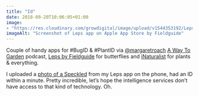 ```yaml
---
title: "Id"
date: 2018-09-20T10:06:05+01:00
image: 
- "https://res.cloudinary.com/growdigital/image/upload/v1544353192/Leps-30931460278.png"
imageAlt: "Screenshot of Leps app on Apple App Store by Fieldguide"
---
```


Couple of handy apps for #BugID & #PlantID via [@margaretroach](https://twitter.com/margaretroach) [A Way To Garden](https://awaytogarden.com/go-ahead-we-dare-you-widen-your-plant-palette-with-andy-brand/) podcast, [Leps by Fieldguide](https://leps.fieldguide.net/figures) for butterflies and [iNaturalist](https://www.inaturalist.org) for plants & everything.

I uploaded a [photo of a Speckled](https://res.cloudinary.com/growdigital/image/upload/v1544353123/butterfly-42913088460.jpg) from my Leps app on the phone, had an ID within a minute. Pretty incredible, let’s hope the intelligence services don’t have access to that kind of technology. Oh.
